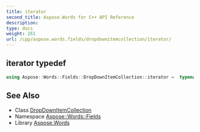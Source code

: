 ```yaml
---
title: iterator
second_title: Aspose.Words for C++ API Reference
description: 
type: docs
weight: 261
url: /cpp/aspose.words.fields/dropdownitemcollection/iterator/
---
```

## iterator typedef




```cpp
using Aspose::Words::Fields::DropDownItemCollection::iterator =  typename iterator_holder_type::iterator
```

## See Also

* Class [DropDownItemCollection](../)
* Namespace [Aspose::Words::Fields](../../)
* Library [Aspose.Words](../../../)
